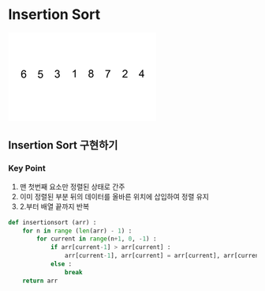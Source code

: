 # Insertion Sort
![Wikipedia-Insertion Sort](gif_insertionsort.gif)
## Insertion Sort 구현하기
### Key Point
1. 맨 첫번째 요소만 정렬된 상태로 간주
2. 이미 정렬된 부분 뒤의 데이터를 올바른 위치에 삽입하여 정렬 유지
3. 2.부터 배열 끝까지 반복
```python
def insertionsort (arr) :
    for n in range (len(arr) - 1) :
        for current in range(n+1, 0, -1) :
            if arr[current-1] > arr[current] :
                arr[current-1], arr[current] = arr[current], arr[current-1]
            else :
                break
    return arr
 ```